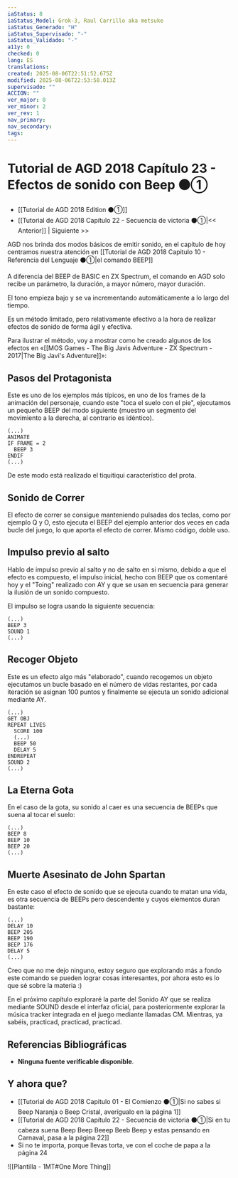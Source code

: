 ```yaml
---
iaStatus: 8
iaStatus_Model: Grok-3, Raul Carrillo aka metsuke
iaStatus_Generado: "H"
iaStatus_Supervisado: "-"
iaStatus_Validado: "-"
a11y: 0
checked: 0
lang: ES
translations: 
created: 2025-08-06T22:51:52.675Z
modified: 2025-08-06T22:53:58.013Z
supervisado: ""
ACCION: ""
ver_major: 0
ver_minor: 2
ver_rev: 1
nav_primary: 
nav_secondary: 
tags:
---
```

# Tutorial de AGD 2018 Capítulo 23 - Efectos de sonido con Beep ⚫①

* [[Tutorial de AGD 2018 Edition ⚫①]]
* [[Tutorial de AGD 2018 Capítulo 22 - Secuencia de victoria ⚫①|<< Anterior]] | Siguiente >>

AGD nos brinda dos modos básicos de emitir sonido, en el capítulo de hoy centramos nuestra atención en [[Tutorial de AGD 2018 Capitulo 10 - Referencia del Lenguaje ⚫①|el comando BEEP]]

A diferencia del BEEP de BASIC en ZX Spectrum, el comando en AGD solo recibe un parámetro, la duración, a mayor número, mayor duración. 

El tono empieza bajo y se va incrementando automáticamente a lo largo del tiempo.

Es un método limitado, pero relativamente efectivo a la hora de realizar efectos de sonido de forma ágil y efectiva. 

Para ilustrar el método, voy a mostrar como he creado algunos de los efectos en «[[MOS Games - The Big Javis Adventure - ZX Spectrum - 2017|The Big Javi's Adventure]]»:

## Pasos del Protagonista

Este es uno de los ejemplos más típicos, en uno de los frames de la animación del personaje, cuando este \"toca el suelo con el pie\", ejecutamos un pequeño BEEP del modo siguiente (muestro un segmento del movimiento a la derecha, al contrario es idéntico).

```basic
(...)
ANIMATE
IF FRAME = 2
  BEEP 3
ENDIF
(...)
```

De este modo está realizado el tiquitiqui característico del prota.

## Sonido de Correr

El efecto de correr se consigue manteniendo pulsadas dos teclas, como por ejemplo Q y O, esto ejecuta el BEEP del ejemplo anterior dos veces en cada bucle del juego, lo que aporta el efecto de correr. Mismo código, doble uso.

## Impulso previo al salto

Hablo de impulso previo al salto y no de salto en si mismo, debido a que el efecto es compuesto, el impulso inicial, hecho con BEEP que os comentaré hoy y el \"Toing\" realizado con AY y que se usan en secuencia para generar la ilusión de un sonido compuesto.

El impulso se logra usando la siguiente secuencia:

```basic
(...)
BEEP 3
SOUND 1
(...)
```

## Recoger Objeto

Este es un efecto algo más \"elaborado\", cuando recogemos un objeto ejecutamos un bucle basado en el número de vidas restantes, por cada iteración se asignan 100 puntos y finalmente se ejecuta un sonido adicional mediante AY.

```basic
(...)
GET OBJ
REPEAT LIVES
  SCORE 100
  (...)
  BEEP 50
  DELAY 5
ENDREPEAT
SOUND 2
(...)
```

## La Eterna Gota

En el caso de la gota, su sonido al caer es una secuencia de BEEPs que suena al tocar el suelo:

```basic
(...)
BEEP 8
BEEP 10
BEEP 20
(...)
```

## Muerte Asesinato de John Spartan

En este caso el efecto de sonido que se ejecuta cuando te matan una vida, es otra secuencia de BEEPs pero descendente y cuyos elementos duran bastante:

```basic
(...)
DELAY 10
BEEP 205
BEEP 190
BEEP 176
DELAY 5
(...)
```

Creo que no me dejo ninguno, estoy seguro que explorando más a fondo este comando se pueden lograr cosas interesantes, por ahora esto es lo que sé sobre la materia :)

En el próximo capítulo exploraré la parte del Sonido AY que se realiza mediante SOUND desde el interfaz oficial, para posteriormente explorar la música tracker integrada en el juego mediante llamadas CM. Mientras, ya sabéis, practicad, practicad, practicad.
## Referencias Bibliográficas

- **Ninguna fuente verificable disponible**.  

## Y ahora que?

* [[Tutorial de AGD 2018 Capitulo 01 - El Comienzo ⚫①|Si no sabes si Beep Naranja o Beep Cristal, averígualo en la página 1]]
* [[Tutorial de AGD 2018 Capítulo 22 - Secuencia de victoria ⚫①|Si en tu cabeza suena Beep Beep Beeep Beeb Beep y estas pensando en Carnaval, pasa a la página 22]]
* Si no te importa, porque llevas torta, ve con el coche de papa a la página 24

![[Plantilla - 1MT#One More Thing]]
